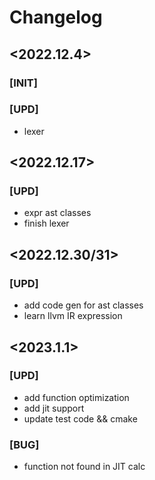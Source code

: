 # Changelog

## <2022.12.4>
### [INIT]
### [UPD]
- lexer

## <2022.12.17>
### [UPD]
- expr ast classes
- finish lexer

## <2022.12.30/31>
### [UPD]
- add code gen for ast classes
- learn llvm IR expression

## <2023.1.1>
### [UPD]
- add function optimization 
- add jit support
- update test code && cmake
### [BUG]
- function not found in JIT calc
